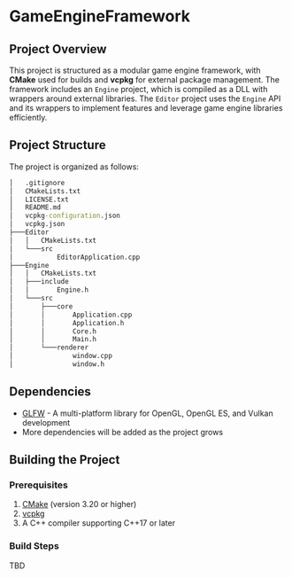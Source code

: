 ﻿# GameEngineFramework

## Project Overview

This project is structured as a modular game engine framework, with **CMake** used for builds and **vcpkg** for external package management. The framework includes an `Engine` project, which is compiled as a DLL with wrappers around external libraries. The `Editor` project uses the `Engine` API and its wrappers to implement features and leverage game engine libraries efficiently.

## Project Structure

The project is organized as follows:
```cmd
│   .gitignore
│   CMakeLists.txt
│   LICENSE.txt
│   README.md
│   vcpkg-configuration.json
│   vcpkg.json
├───Editor
│   │   CMakeLists.txt
│   └───src
│           EditorApplication.cpp
├───Engine
│   │   CMakeLists.txt
│   ├───include
│   │       Engine.h
│   └───src
│       ├───core
│       │       Application.cpp
│       │       Application.h
│       │       Core.h
│       │       Main.h
│       └───renderer
│               window.cpp
│               window.h
```

## Dependencies
- [GLFW](https://www.glfw.org/) - A multi-platform library for OpenGL, OpenGL ES, and Vulkan development
- More dependencies will be added as the project grows

## Building the Project

### Prerequisites
1. [CMake](https://cmake.org/) (version 3.20 or higher)
2. [vcpkg](https://vcpkg.io/)
3. A C++ compiler supporting C++17 or later

### Build Steps
TBD